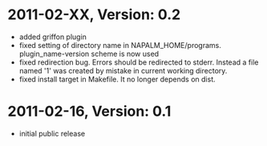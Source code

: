 # 2011-02-XX, Version: 0.2
 * added griffon plugin
 * fixed setting of directory name in NAPALM_HOME/programs.
     plugin_name-version scheme is now used
 * fixed redirection bug. Errors should be redirected to stderr. Instead a file
     named '1' was created by mistake in current working directory.
 * fixed install target in Makefile. It no longer depends on dist.

# 2011-02-16, Version: 0.1
 * initial public release
